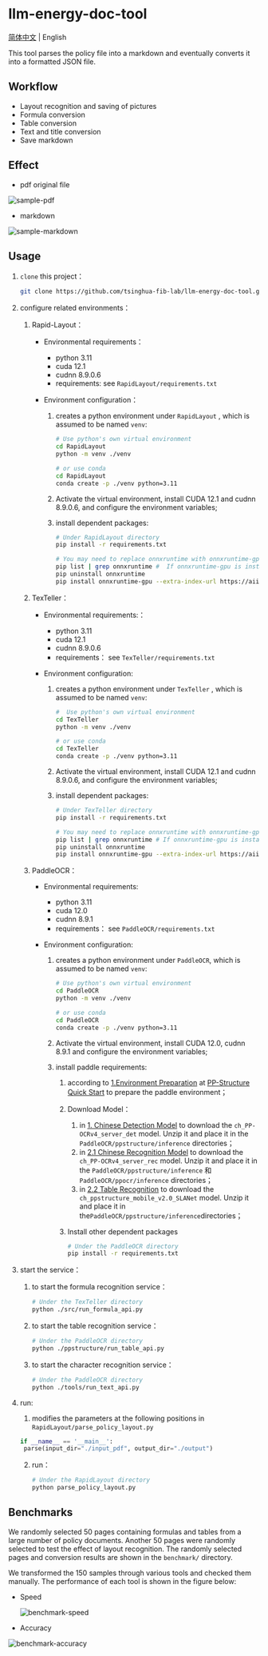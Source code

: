# llm-energy-doc-tool

[简体中文](https://github.com/tsinghua-fib-lab/llm-energy-doc-tool/blob/main/README.md) | English

This tool parses the policy file into a markdown and eventually converts it into a formatted JSON file.

## Workflow

- Layout recognition and saving of pictures
- Formula conversion
- Table conversion
- Text and title conversion
- Save markdown

## Effect

- pdf original file

![sample-pdf](./assets/sample-pdf.png)

- markdown

![sample-markdown](./assets/sample-markdown.png)

##  Usage

1. `clone` this project：

   ```bash
   git clone https://github.com/tsinghua-fib-lab/llm-energy-doc-tool.git
   ```

2. configure related environments：

   1. Rapid-Layout：

      - Environmental requirements：

        - python 3.11
        - cuda 12.1
        - cudnn 8.9.0.6
        - requirements: see `RapidLayout/requirements.txt`

      - Environment configuration：

        1. creates a python environment under `RapidLayout` , which is assumed to be named `venv`:

           ```bash
           # Use python's own virtual environment
           cd RapidLayout
           python -m venv ./venv
           
           # or use conda
           cd RapidLayout
           conda create -p ./venv python=3.11
           ```
        
        3. Activate the virtual environment, install CUDA 12.1 and cudnn 8.9.0.6, and configure the environment variables;
        
        4. install dependent packages:
        
           ```bash
           # Under RapidLayout directory
           pip install -r requirements.txt
           
           # You may need to replace onnxruntime with onnxruntime-gpu
           pip list | grep onnxruntime #  If onnxruntime-gpu is installed, skip below
           pip uninstall onnxruntime
           pip install onnxruntime-gpu --extra-index-url https://aiinfra.pkgs.visualstudio.com/PublicPackages/_packaging/onnxruntime-cuda-12/pypi/simple/
           ```
      
   2. TexTeller：
   
      - Environmental requirements:：

        - python 3.11
        - cuda 12.1
        - cudnn 8.9.0.6
        - requirements： see `TexTeller/requirements.txt`
   
      - Environment configuration:
   
        1. creates a python environment under `TexTeller` , which is assumed to be named `venv`:

           ```bash
           #  Use python's own virtual environment
           cd TexTeller
           python -m venv ./venv
           
           # or use conda
           cd TexTeller
           conda create -p ./venv python=3.11
           ```
        
        2. Activate the virtual environment, install CUDA 12.1 and cudnn 8.9.0.6, and configure the environment variables;
        
        3. install dependent packages:
        
           ```bash
           # Under TexTeller directory
           pip install -r requirements.txt
           
           # You may need to replace onnxruntime with onnxruntime-gpu
           pip list | grep onnxruntime # If onnxruntime-gpu is installed, skip below
           pip uninstall onnxruntime
           pip install onnxruntime-gpu --extra-index-url https://aiinfra.pkgs.visualstudio.com/PublicPackages/_packaging/onnxruntime-cuda-12/pypi/simple/
   
   3. PaddleOCR：
   
      - Environmental requirements:

        - python 3.11
        - cuda 12.0
        - cudnn 8.9.1
        - requirements： see `PaddleOCR/requirements.txt`
        
      - Environment configuration:
        1. creates a python environment under `PaddleOCR`, which is assumed to be named `venv`:
      
           ```bash
           # Use python's own virtual environment
           cd PaddleOCR
           python -m venv ./venv
           
           # or use conda
           cd PaddleOCR
           conda create -p ./venv python=3.11
           ```
        
        2. Activate the virtual environment, install CUDA 12.0, cudnn 8.9.1 and configure the environment variables;
      
        3. install paddle requirements:
        
           1. according to [1.Environment Preparation](https://github.com/PaddlePaddle/PaddleOCR/blob/main/ppstructure/docs/quickstart_en.md#1-environment-preparation) at [PP-Structure Quick Start](https://github.com/PaddlePaddle/PaddleOCR/blob/main/ppstructure/docs/quickstart_en.md#1-environment-preparation) to prepare the paddle environment；
        
           2. Download Model：
        
              1. in [1. Chinese Detection Model](https://github.com/PaddlePaddle/PaddleOCR/blob/main/doc/doc_en/models_list_en.md#1.1) to download the `ch_PP-OCRv4_server_det` model. Unzip it and place it in the `PaddleOCR/ppstructure/inference` directories；
              2. in [2.1 Chinese Recognition Model](https://github.com/PaddlePaddle/PaddleOCR/blob/main/doc/doc_en/models_list_en.md#21-chinese-recognition-model) to download the `ch_PP-OCRv4_server_rec` model. Unzip it and place it in the  `PaddleOCR/ppstructure/inference` 和 `PaddleOCR/ppocr/inference` directories；
              3. in [2.2 Table Recognition](https://github.com/PaddlePaddle/PaddleOCR/blob/main/ppstructure/docs/models_list_en.md#22-table-recognition) to download the `ch_ppstructure_mobile_v2.0_SLANet` model. Unzip it and place it in the`PaddleOCR/ppstructure/inference`directories；
        
           3. Install other dependent packages
        
              ```bash
              # Under the PaddleOCR directory
              pip install -r requirements.txt
              ```
        
              
        
   
3. start the service：

   1. to start the formula recognition service：
      ```bash
      # Under the TexTeller directory
      python ./src/run_formula_api.py
      ```

   2. to start the table recognition service：
      ```bash
      # Under the PaddleOCR directory
      python ./ppstructure/run_table_api.py
      ```
   3. to start the character recognition service：
      ```bash
      # Under the PaddleOCR directory
      python ./tools/run_text_api.py
      ```
   
4. run:

   1.  modifies the parameters at the following positions in `RapidLayout/parse_policy_layout.py` 

      ```python
      if __name__ == '__main__':
       parse(input_dir="./input_pdf", output_dir="./output")
      ```

   2. run：
   
      ```bash
      # Under the RapidLayout directory
      python parse_policy_layout.py
      ```
   

## Benchmarks

We randomly selected 50 pages containing formulas and tables from a large number of policy documents. Another 50 pages were randomly selected to test the effect of layout recognition. The randomly selected pages and conversion results are shown in the `benchmark/` directory.

We transformed the 150 samples through various tools and checked them manually. The performance of each tool is shown in the figure below:

- Speed

  ![benchmark-speed](./assets/benchmark-speed.png)

- Accuracy

![benchmark-accuracy](./assets/benchmark-accuracy.png)


